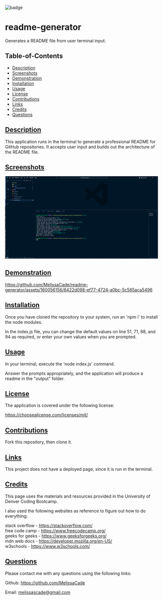 ![badge](https://img.shields.io/badge/License-MIT%20License-blue.svg)

# readme-generator

Generates a README file from user terminal input.

## Table-of-Contents

- [Description](#description)
- [Screenshots](#screenshots)
- [Demonstration](#demonstration)
- [Installation](#installation)
- [Usage](#usage)
- [License](#License)
- [Contributions](#contributions)
- [Links](#links)
- [Credits](#credits)
- [Questions](#questions)

## [Description](#table-of-contents)

This application runs in the terminal to generate a professional README for GitHub repositories. It accepts user input and builds out the architecture of the README file.

## [Screenshots](#table-of-contents)

![screenshot](./assets/images/screenshot.png)

## [Demonstration](#table-of-contents)



https://github.com/MelissaCade/readme-generator/assets/160056156/8422d098-ef77-4724-a0bc-5c565aca5496



## [Installation](#table-of-contents)

Once you have cloned the repository to your system, run an 'npm i' to install the node modules.

In the index.js file, you can change the default values on line 51, 71, 88, and 94 as required, or enter your own values when you are prompted.

## [Usage](#table-of-contents)

In your terminal, execute the 'node index.js' command.

Answer the prompts appropriately, and the application will produce a readme in the "output" folder.

## [License](#table-of-contents)

The application is covered under the following license:

https://choosealicense.com/licenses/mit/

## [Contributions](#table-of-contents)

Fork this repository, then clone it.

## [Links](#table-of-contents)

This project does not have a deployed page, since it is run in the terminal.

## [Credits](#table-of-contents)

This page uses the materials and resources provided in the University of Denver Coding Bootcamp.

I also used the following websites as reference to figure out how to do everything:

stack overflow - https://stackoverflow.com/  
free code camp - https://www.freecodecamp.org/  
geeks for geeks - https://www.geeksforgeeks.org/  
mdn web docs - https://developer.mozilla.org/en-US/  
w3schools - https://www.w3schools.com/

## [Questions](#table-of-contents)

Please contact me with any questions using the following links:

Github: https://github.com/MelissaCade

Email: melissascade@gmail.com
